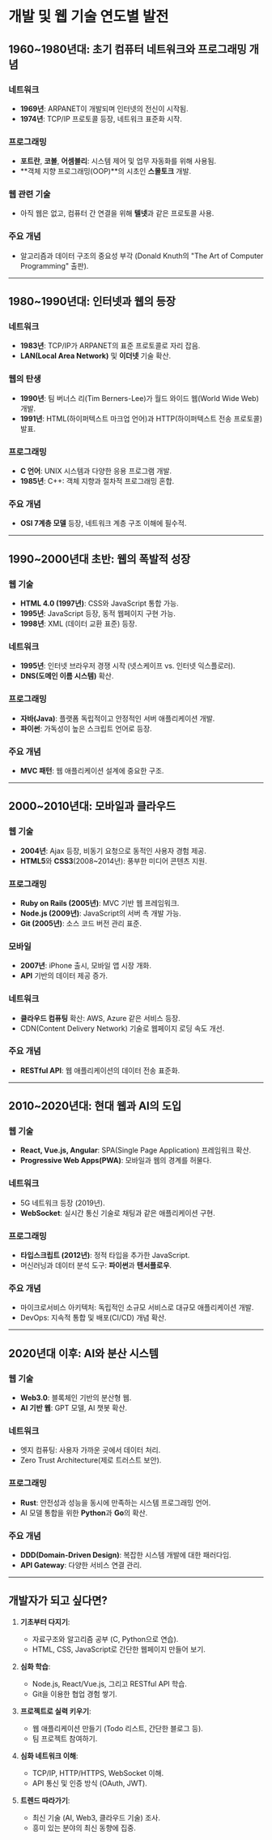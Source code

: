 # 개발 및 웹 기술 연도별 발전

## 1960~1980년대: 초기 컴퓨터 네트워크와 프로그래밍 개념
### 네트워크
- **1969년**: ARPANET이 개발되며 인터넷의 전신이 시작됨.
- **1974년**: TCP/IP 프로토콜 등장, 네트워크 표준화 시작.

### 프로그래밍
- **포트란**, **코볼**, **어셈블리**: 시스템 제어 및 업무 자동화를 위해 사용됨.
- **객체 지향 프로그래밍(OOP)**의 시초인 **스몰토크** 개발.

### 웹 관련 기술
- 아직 웹은 없고, 컴퓨터 간 연결을 위해 **텔넷**과 같은 프로토콜 사용.

### 주요 개념
- 알고리즘과 데이터 구조의 중요성 부각 (Donald Knuth의 "The Art of Computer Programming" 출판).

---

## 1980~1990년대: 인터넷과 웹의 등장
### 네트워크
- **1983년**: TCP/IP가 ARPANET의 표준 프로토콜로 자리 잡음.
- **LAN(Local Area Network)** 및 **이더넷** 기술 확산.

### 웹의 탄생
- **1990년**: 팀 버너스 리(Tim Berners-Lee)가 월드 와이드 웹(World Wide Web) 개발.
- **1991년**: HTML(하이퍼텍스트 마크업 언어)과 HTTP(하이퍼텍스트 전송 프로토콜) 발표.

### 프로그래밍
- **C 언어**: UNIX 시스템과 다양한 응용 프로그램 개발.
- **1985년**: C++: 객체 지향과 절차적 프로그래밍 혼합.

### 주요 개념
- **OSI 7계층 모델** 등장, 네트워크 계층 구조 이해에 필수적.

---

## 1990~2000년대 초반: 웹의 폭발적 성장
### 웹 기술
- **HTML 4.0 (1997년)**: CSS와 JavaScript 통합 가능.
- **1995년**: JavaScript 등장, 동적 웹페이지 구현 가능.
- **1998년**: XML (데이터 교환 표준) 등장.

### 네트워크
- **1995년**: 인터넷 브라우저 경쟁 시작 (넷스케이프 vs. 인터넷 익스플로러).
- **DNS(도메인 이름 시스템)** 확산.

### 프로그래밍
- **자바(Java)**: 플랫폼 독립적이고 안정적인 서버 애플리케이션 개발.
- **파이썬**: 가독성이 높은 스크립트 언어로 등장.

### 주요 개념
- **MVC 패턴**: 웹 애플리케이션 설계에 중요한 구조.

---

## 2000~2010년대: 모바일과 클라우드
### 웹 기술
- **2004년**: Ajax 등장, 비동기 요청으로 동적인 사용자 경험 제공.
- **HTML5**와 **CSS3**(2008~2014년): 풍부한 미디어 콘텐츠 지원.

### 프로그래밍
- **Ruby on Rails (2005년)**: MVC 기반 웹 프레임워크.
- **Node.js (2009년)**: JavaScript의 서버 측 개발 가능.
- **Git (2005년)**: 소스 코드 버전 관리 표준.

### 모바일
- **2007년**: iPhone 출시, 모바일 앱 시장 개화.
- **API** 기반의 데이터 제공 증가.

### 네트워크
- **클라우드 컴퓨팅** 확산: AWS, Azure 같은 서비스 등장.
- CDN(Content Delivery Network) 기술로 웹페이지 로딩 속도 개선.

### 주요 개념
- **RESTful API**: 웹 애플리케이션의 데이터 전송 표준화.

---

## 2010~2020년대: 현대 웹과 AI의 도입
### 웹 기술
- **React, Vue.js, Angular**: SPA(Single Page Application) 프레임워크 확산.
- **Progressive Web Apps(PWA)**: 모바일과 웹의 경계를 허물다.

### 네트워크
- 5G 네트워크 등장 (2019년).
- **WebSocket**: 실시간 통신 기술로 채팅과 같은 애플리케이션 구현.

### 프로그래밍
- **타입스크립트 (2012년)**: 정적 타입을 추가한 JavaScript.
- 머신러닝과 데이터 분석 도구: **파이썬**과 **텐서플로우**.

### 주요 개념
- 마이크로서비스 아키텍처: 독립적인 소규모 서비스로 대규모 애플리케이션 개발.
- DevOps: 지속적 통합 및 배포(CI/CD) 개념 확산.

---

## 2020년대 이후: AI와 분산 시스템
### 웹 기술
- **Web3.0**: 블록체인 기반의 분산형 웹.
- **AI 기반 웹**: GPT 모델, AI 챗봇 확산.

### 네트워크
- 엣지 컴퓨팅: 사용자 가까운 곳에서 데이터 처리.
- Zero Trust Architecture(제로 트러스트 보안).

### 프로그래밍
- **Rust**: 안전성과 성능을 동시에 만족하는 시스템 프로그래밍 언어.
- AI 모델 통합을 위한 **Python**과 **Go**의 확산.

### 주요 개념
- **DDD(Domain-Driven Design)**: 복잡한 시스템 개발에 대한 패러다임.
- **API Gateway**: 다양한 서비스 연결 관리.

---

## 개발자가 되고 싶다면?
1. **기초부터 다지기**:
   - 자료구조와 알고리즘 공부 (C, Python으로 연습).
   - HTML, CSS, JavaScript로 간단한 웹페이지 만들어 보기.

2. **심화 학습**:
   - Node.js, React/Vue.js, 그리고 RESTful API 학습.
   - Git을 이용한 협업 경험 쌓기.

3. **프로젝트로 실력 키우기**:
   - 웹 애플리케이션 만들기 (Todo 리스트, 간단한 블로그 등).
   - 팀 프로젝트 참여하기.

4. **심화 네트워크 이해**:
   - TCP/IP, HTTP/HTTPS, WebSocket 이해.
   - API 통신 및 인증 방식 (OAuth, JWT).

5. **트렌드 따라가기**:
   - 최신 기술 (AI, Web3, 클라우드 기술) 조사.
   - 흥미 있는 분야의 최신 동향에 집중.
